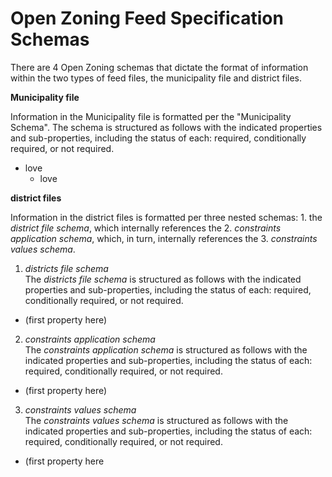 # Open Zoning Feed Specification Schemas

There are 4 Open Zoning schemas that dictate the format of information within the two types of feed files, the municipality file and district files.

**Municipality file**  

Information in the Municipality file is formatted per the "Municipality Schema". The schema is structured as follows with the indicated properties and sub-properties, including the status of each: required, conditionally required, or not required.
* love
  - love

**district files**  

Information in the district files is formatted per three nested schemas: 1. the *district file schema*, which internally references the 2. *constraints application schema*, which, in turn, internally references the 3. *constraints values schema*. 

1. *districts file schema*  
The *districts file schema* is structured as follows with the indicated properties and sub-properties, including the status of each: required, conditionally required, or not required.
* (first property here)

2. *constraints application schema*  
The *constraints application schema* is structured as follows with the indicated properties and sub-properties, including the status of each: required, conditionally required, or not required.
* (first property here)

3. *constraints values schema*  
The *constraints values schema* is structured as follows with the indicated properties and sub-properties, including the status of each: required, conditionally required, or not required.
* (first property here

